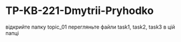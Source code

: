 # TP-KB-221-Dmytrii-Pryhodko
відкрийте папку topic_01
перегляньте файли task1, task2, task3 в цій папці